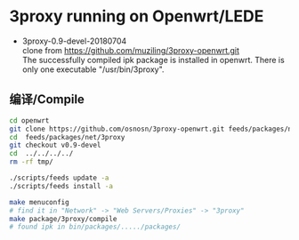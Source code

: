 3proxy running on Openwrt/LEDE
===

* 3proxy-0.9-devel-20180704   
  clone from https://github.com/muziling/3proxy-openwrt.git   
  The successfully compiled ipk package is installed in openwrt. There is only one executable "/usr/bin/3proxy".  

编译/Compile
---

```bash
cd openwrt
git clone https://github.com/osnosn/3proxy-openwrt.git feeds/packages/net/3proxy
cd  feeds/packages/net/3proxy
git checkout v0.9-devel
cd  ../../../../
rm -rf tmp/

./scripts/feeds update -a
./scripts/feeds install -a

make menuconfig
# find it in "Network" -> "Web Servers/Proxies" -> "3proxy"
make package/3proxy/compile
# found ipk in bin/packages/...../packages/
```
